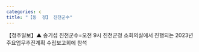 ```yaml
---
categories: c
title: "【동  정】 진천군수"
---
```

【청주일보】▲ 송기섭 진천군수=오전 9시 진천군청 소회의실에서 진행되는 2023년 주요업무추진계획 수립보고회에 참석